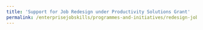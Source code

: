 ```yaml
---
title: 'Support for Job Redesign under Productivity Solutions Grant'
permalink: /enterprisejobskills/programmes-and-initiatives/redesign-jobs/support-for-job-redesign-under-productivity-solutions-grant/
---
```


<meta http-equiv='Refresh' content='0;url=https://skillsfuture.gobusiness.gov.sg/support-and-programmes/job-redesign'>
